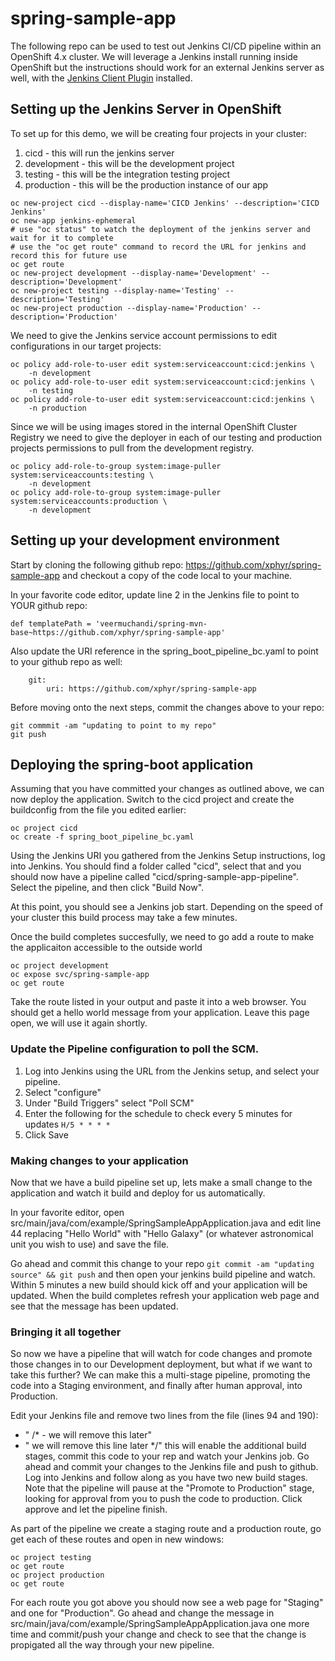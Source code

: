 # spring-sample-app

The following repo can be used to test out Jenkins CI/CD pipeline within an OpenShift 4.x cluster. We will leverage a Jenkins install running inside OpenShift but the instructions should work for an external Jenkins server as well, with the [Jenkins Client Plugin](https://github.com/openshift/jenkins-client-plugin) installed.

## Setting up the Jenkins Server in OpenShift

To set up for this demo, we will be creating four projects in your cluster:
1. cicd - this will run the jenkins server
2. development - this will be the development project
3. testing - this will be the integration testing project
4. production - this will be the production instance of our app

```
oc new-project cicd --display-name='CICD Jenkins' --description='CICD Jenkins'
oc new-app jenkins-ephemeral
# use "oc status" to watch the deployment of the jenkins server and wait for it to complete
# use the "oc get route" command to record the URL for jenkins and record this for future use
oc get route
oc new-project development --display-name='Development' --description='Development'
oc new-project testing --display-name='Testing' --description='Testing'
oc new-project production --display-name='Production' --description='Production'
```

We need to give the Jenkins service account permissions to edit configurations in our target projects:

```
oc policy add-role-to-user edit system:serviceaccount:cicd:jenkins \
    -n development
oc policy add-role-to-user edit system:serviceaccount:cicd:jenkins \
    -n testing
oc policy add-role-to-user edit system:serviceaccount:cicd:jenkins \
    -n production
```

Since we will be using images stored in the internal OpenShift Cluster Registry we need to give the deployer in each of our testing and production projects permissions to pull from the development registry.

```
oc policy add-role-to-group system:image-puller system:serviceaccounts:testing \
    -n development
oc policy add-role-to-group system:image-puller system:serviceaccounts:production \
    -n development
```

## Setting up your development environment

Start by cloning the following github repo: https://github.com/xphyr/spring-sample-app and checkout a copy of the code local to your machine.

In your favorite code editor, update line 2 in the Jenkins file to point to YOUR github repo:

```
def templatePath = 'veermuchandi/spring-mvn-base~https://github.com/xphyr/spring-sample-app'
```

Also update the URI reference in the spring_boot_pipeline_bc.yaml to point to your github repo as well:

```
    git:
        uri: https://github.com/xphyr/spring-sample-app
```

Before moving onto the next steps, commit the changes above to your repo:

```
git commmit -am "updating to point to my repo"
git push
```

## Deploying the spring-boot application

Assuming that you have committed your changes as outlined above, we can now deploy the application.  Switch to the cicd project and create the buildconfig from the file you edited earlier:

```
oc project cicd
oc create -f spring_boot_pipeline_bc.yaml
```

Using the Jenkins URI you gathered from the Jenkins Setup instructions, log into Jenkins.  You should find a folder called "cicd", select that and you should now have a pipeline called "cicd/spring-sample-app-pipeline".  Select the pipeline, and then click "Build Now".

At this point, you should see a Jenkins job start. Depending on the speed of your cluster this build process may take a few minutes.

Once the build completes succesfully, we need to go add a route to make the applicaiton accessible to the outside world

```
oc project development
oc expose svc/spring-sample-app
oc get route
```

Take the route listed in your output and paste it into a web browser. You should get a hello world message from your application. Leave this page open, we will use it again shortly.

### Update the Pipeline configuration to poll the SCM.

1. Log into Jenkins using the URL from the Jenkins setup, and select your pipeline.
2. Select "configure"
3. Under "Build Triggers" select "Poll SCM"
4. Enter the following for the schedule to check every 5 minutes for updates
   `H/5 * * * * `
5. Click Save

### Making changes to your application

Now that we have a build pipeline set up, lets make a small change to the application and watch it build and deploy for us automatically.

In your favorite editor, open src/main/java/com/example/SpringSampleAppApplication.java and edit line 44 replacing "Hello World" with "Hello Galaxy" (or whatever astronomical unit you wish to use) and save the file.

Go ahead and commit this change to your repo `git commit -am "updating source" && git push` and then open your jenkins build pipeline and watch. Within 5 minutes a new build should kick off and your application will be updated. When the build completes refresh your application web page and see that the message has been updated.

### Bringing it all together

So now we have a pipeline that will watch for code changes and promote those changes in to our Development deployment, but what if we want to take this further? We can make this a multi-stage pipeline, promoting the code into a Staging environment, and finally after human approval, into Production. 

Edit your Jenkins file and remove two lines from the file (lines 94 and 190):
* "    /* - we will remove this later"
* "        we will remove this line later */"
this will enable the additional build stages, commit this code to your rep and watch your Jenkins job. Go ahead and commit your changes to the Jenkins file and push to github. Log into Jenkins and follow along as you have two new build stages.  Note that the pipeline will pause at the "Promote to Production" stage, looking for approval from you to push the code to production. Click approve and let the pipeline finish.

As part of the pipeline we create a staging route and a production route, go get each of these routes and open in new windows:

```
oc project testing
oc get route
oc project production
oc get route
```

For each route you got above you should now see a web page for "Staging" and one for "Production".  Go ahead and change the message in src/main/java/com/example/SpringSampleAppApplication.java one more time and commit/push your change and check to see that the change is propigated all the way through your new pipeline.